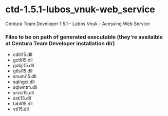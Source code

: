 # ctd-1.5.1-lubos_vnuk-web_service
Centura Team Developer 1.5.1 - Lubos Vnuk - Acessing Web Service

### Files to be on path of generated executable (they're availaible at Centura Team Developer installation dir)
- cdlli15.dll
- gctli15.dll
- gobji15.dll
- gtlsi15.dll
- snumi15.dll
- sqlngci.dll
- sqlwntm.dll
- srvci15.dll
- ssti15.dll
- tabli15.dll
- vti15.dll
